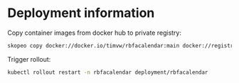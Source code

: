 # Deployment information

Copy container images from docker hub to private registry:

```bash
skopeo copy docker://docker.io/timvw/rbfacalendar:main docker://registry.apps.timvw.be/rbfacalendar:latest --dest-username $REGISTRY_GH_USER --dest-password $REGISTRY_GH_PASS
```

Trigger rollout:

```bash
kubectl rollout restart -n rbfacalendar deployment/rbfacalendar
```


